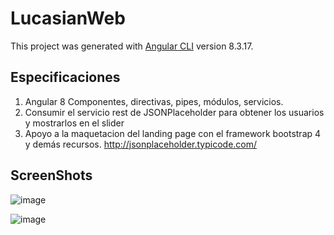 # LucasianWeb

This project was generated with [Angular CLI](https://github.com/angular/angular-cli) version 8.3.17.

## Especificaciones
1. Angular 8 Componentes, directivas, pipes, módulos, servicios.
2. Consumir el servicio rest de JSONPlaceholder para obtener los usuarios y
mostrarlos en el slider
3. Apoyo a la maquetacion del landing page con el framework bootstrap 4 y demás recursos.
http://jsonplaceholder.typicode.com/

## ScreenShots

![image](https://user-images.githubusercontent.com/28877837/68216289-ac341e80-ffae-11e9-9973-e4d03b9f2b58.png)


![image](https://user-images.githubusercontent.com/28877837/68216357-c66dfc80-ffae-11e9-887a-853d78af7352.png)


